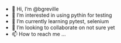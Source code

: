 - 👋 Hi, I’m @bgreville
- 👀 I’m interested in using pythin for testing
- 🌱 I’m currently learning pytest, selenium
- 💞️ I’m looking to collaborate on not sure yet
- 📫 How to reach me ...

<!---
bgreville/bgreville is a ✨ special ✨ repository because its `README.md` (this file) appears on your GitHub profile.
You can click the Preview link to take a look at your changes.
--->
